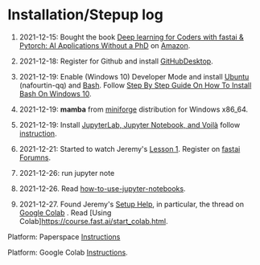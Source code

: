 # Installation/Stepup log

1. 2021-12-15: Bought the book [Deep learning for Coders with fastai & Pytorch: AI Applications Without a PhD](https://github.com/fastai/fastbook) on [Amazon](https://www.amazon.co.uk/Deep-Learning-Coders-fastai-PyTorch/dp/1492045527/). 
 
2. 2021-12-18: Register for Github and install [GitHubDesktop](https://desktop.github.com/).

3. 2021-12-19: Enable (Windows 10) Developer Mode and install [Ubuntu](https://ubuntu.com/) (nafourtin-qq) and [Bash](https://www.gnu.org/software/bash/). Follow [Step By Step Guide On How To Install Bash On Windows 10](https://hackernoon.com/how-to-install-bash-on-windows-10-lqb73yj3).

4. 2021-12-19: **mamba** from [miniforge](https://github.com/conda-forge/miniforge#mambaforge) distribution for Windows x86_64.
 
5. 2021-12-19: Install [JupyterLab, Jupyter Notebook, and Voilà](https://jupyter.org/) follow [instruction](https://jupyter.org/install).

<!-- Open Miniforge Prompt:
(base) c:\>jupyter --version
Selected Jupyter core packages... 

IPython          : 7.30.1
ipykernel        : 6.6.0
ipywidgets       : not installed
jupyter_client   : 6.1.12
jupyter_core     : 4.9.1
jupyter_server   : 1.13.1
jupyterlab       : 3.2.5
nbclient         : 0.5.9
nbconvert        : 6.3.0
nbformat         : 5.1.3
notebook         : 6.4.6
qtconsole        : not installed
traitlets        : 5.1.1

(base) c:\>voila --version
0.3.0
-->

6. 2021-12-21: Started to watch Jeremy's [Lesson 1](https://course.fast.ai/videos/?lesson=1). Register on [fastai Forumns](https://forums.fast.ai/).

7. 2021-12-26: run jupyter note 
<!--
(base) c:\X\GitHub\Temp>jupyter notebook
[I 19:07:20.045 NotebookApp] Writing notebook server cookie secret to C:\Users\Administrator\AppData\Roaming\jupyter\runtime\notebook_cookie_secret
[I 2021-12-26 19:07:21.184 LabApp] JupyterLab extension loaded from C:\ProgramData\mambaforge\lib\site-packages\jupyterlab
[I 2021-12-26 19:07:21.184 LabApp] JupyterLab application directory is C:\ProgramData\mambaforge\share\jupyter\lab
[I 19:07:21.388 NotebookApp] Serving notebooks from local directory: c:\X\GitHub\Temp
[I 19:07:21.389 NotebookApp] Jupyter Notebook 6.4.6 is running at:
[I 19:07:21.389 NotebookApp] http://localhost:8888/?token=1e295da806ad98bb97f8d349eb4c4807438547be87cc92f7
[I 19:07:21.389 NotebookApp]  or http://127.0.0.1:8888/?token=1e295da806ad98bb97f8d349eb4c4807438547be87cc92f7
[I 19:07:21.390 NotebookApp] Use Control-C to stop this server and shut down all kernels (twice to skip confirmation).
[C 19:07:21.669 NotebookApp]

    To access the notebook, open this file in a browser:
        file:///C:/Users/Administrator/AppData/Roaming/jupyter/runtime/nbserver-7712-open.html
    Or copy and paste one of these URLs:
        http://localhost:8888/?token=1e295da806ad98bb97f8d349eb4c4807438547be87cc92f7
     or http://127.0.0.1:8888/?token=1e295da806ad98bb97f8d349eb4c4807438547be87cc92f7
-->

8. 2021-12-26. Read [how-to-use-jupyter-notebooks](https://www.codecademy.com/article/how-to-use-jupyter-notebooks).

9. 2021-12-27. Found Jeremy's [Setup Help](https://forums.fast.ai/t/setup-help/65529), in particular, the thread on [Google Colab](https://forums.fast.ai/t/platform-colab-free-10-month-pro/65525) [](https://course.fast.ai/start_colab.html). Read [Using Colab]https://course.fast.ai/start_colab.html.


Platform: Paperspace [Instructions](https://forums.fast.ai/t/platform-paperspace-free-paid-options/65515/14)

Platform: Google Colab [Instructions](https://forums.fast.ai/t/platform-colab-free-10-month-pro/65525).
